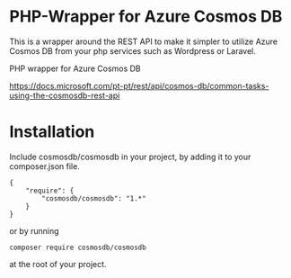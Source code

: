 # PHP-Wrapper for Azure Cosmos DB

This is a wrapper around the REST API to make it simpler to utilize Azure Cosmos DB from your php services such as Wordpress or Laravel.

PHP wrapper for Azure Cosmos DB

https://docs.microsoft.com/pt-pt/rest/api/cosmos-db/common-tasks-using-the-cosmosdb-rest-api

# Installation

Include cosmosdb/cosmosdb in your project, by adding it to your composer.json file.

```
{
    "require": {
        "cosmosdb/cosmosdb": "1.*"
    }
}
```

or by running

```
composer require cosmosdb/cosmosdb

```

at the root of your project.
